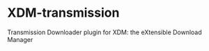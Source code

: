 XDM-transmission
================

Transmission Downloader plugin for XDM: the eXtensible Download Manager
